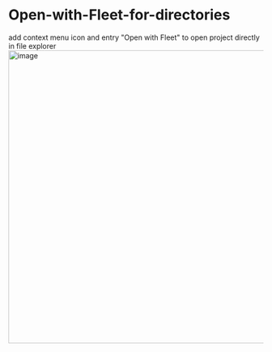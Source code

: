 # Open-with-Fleet-for-directories
add context menu icon and entry "Open with Fleet" to open project directly in file explorer
<img width="578" alt="image" src="https://github.com/samfisherirl/Open-with-Fleet-for-directories/assets/98753696/265ff00f-1a6a-4304-b05b-6542f8148768">
